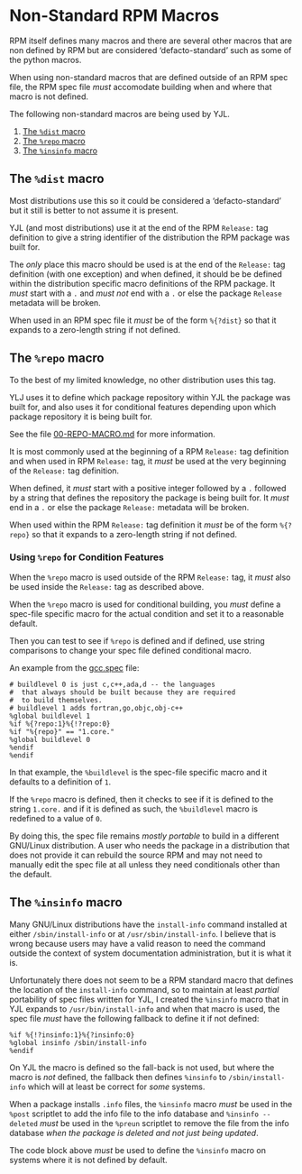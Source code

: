 Non-Standard RPM Macros
=======================

RPM itself defines many macros and there are several other macros that
are non defined by RPM but are considered ‘defacto-standard’ such as
some of the python macros.

When using non-standard macros that are defined outside of an RPM spec
file, the RPM spec file *must* accomodate building when and where that
macro is not defined.

The following non-standard macros are being used by YJL.

1. [The `%dist` macro](#the-dist-macro)
2. [The `%repo` macro](#the-repo-macro)
3. [The `%insinfo` macro](#the-insinfo-macro)


The `%dist` macro
-----------------

Most distributions use this so it could be considered a ‘defacto-standard’
but it still is better to not assume it is present.

YJL (and most distributions) use it at the end of the RPM `Release:`
tag definition to give a string identifier of the distribution the RPM
package was built for.

The *only* place this macro should be used is at the end of the `Release:`
tag definition (with one exception) and when defined, it should be be
defined within the distribution specific macro definitions of the RPM
package. It *must* start with a `.` and *must not* end with a `.` or
else the package `Release` metadata will be broken.

When used in an RPM spec file it *must* be of the form `%{?dist}` so
that it expands to a zero-length string if not defined.


The `%repo` macro
-----------------

To the best of my limited knowledge, no other distribution uses this
tag.

YLJ uses it to define which package repository within YJL the package
was built for, and also uses it for conditional features depending
upon which package repository it is being built for.

See the file [00-REPO-MACRO.md](00-REPO-MACRO.md) for more information.

It is most commonly used at the beginning of a RPM `Release:` tag
definition and when used in RPM `Release:` tag, it *must* be used at
the very beginning of the `Release:` tag definition.

When defined, it *must* start with a positive integer followed by a
`.` followed by a string that defines the repository the package is
being built for. It *must* end in a `.` or else the package `Release:`
metadata will be broken.

When used within the RPM `Release:` tag definition it *must* be of the
form `%{?repo}` so that it expands to a zero-length string if not
defined.

### Using `%repo` for Condition Features

When the `%repo` macro is used outside of the RPM `Release:` tag, it
*must* also be used inside the `Release:` tag as described above.

When the `%repo` macro is used for conditional building, you *must*
define a spec-file specific macro for the actual condition and set it
to a reasonable default.

Then you can test to see if `%repo` is defined and if defined, use
string comparisons to change your spec file defined conditional macro.

An example from the [gcc.spec](SPECS/gcc.spec) file:

    # buildlevel 0 is just c,c++,ada,d -- the languages
    #  that always should be built because they are required
    #  to build themselves.
    # buildlevel 1 adds fortran,go,objc,obj-c++
    %global buildlevel 1
    %if %{?repo:1}%{!?repo:0}
    %if "%{repo}" == "1.core."
    %global buildlevel 0
    %endif
    %endif

In that example, the `%buildlevel` is the spec-file specific macro and
it defaults to a definition of `1`.

If the `%repo` macro is defined, then it checks to see if it is defined
to the string `1.core.` and if it is defined as such, the `%buildlevel`
macro is redefined to a value of `0`.

By doing this, the spec file remains *mostly portable* to build in a
different GNU/Linux distribution. A user who needs the package in a
distribution that does not provide it can rebuild the source RPM and
may not need to manually edit the spec file at all unless they need
conditionals other than the default.


The `%insinfo` macro
--------------------

Many GNU/Linux distributions have the `install-info` command installed
at either `/sbin/install-info` or at `/usr/sbin/install-info`. I
believe that is wrong because users may have a valid reason to need
the command outside the context of system documentation administration,
but it is what it is.

Unfortunately there does not seem to be a RPM standard macro that
defines the location of the `install-info` command, so to maintain at
least *partial* portability of spec files written for YJL, I created
the `%insinfo` macro that in YJL expands to `/usr/bin/install-info`
and when that macro is used, the spec file *must* have the following
fallback to define it if not defined:

    %if %{!?insinfo:1}%{?insinfo:0}
    %global insinfo /sbin/install-info
    %endif

On YJL the macro is defined so the fall-back is not used, but where
the macro is *not* defined, the fallback then defines `%insinfo` to
`/sbin/install-info` which will at least be correct for *some* systems.

When a package installs `.info` files, the `%insinfo` macro *must* be
used in the `%post` scriptlet to add the info file to the info database
and `%insinfo --deleted` *must* be used in the `%preun` scriptlet to
remove the file from the info database *when the package is deleted
and not just being updated*.

The code block above *must* be used to define the `%insinfo` macro on
systems where it is not defined by default.






